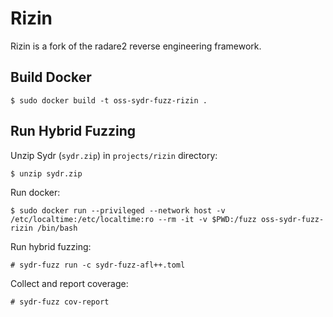 # Rizin

Rizin is a fork of the radare2 reverse engineering framework.

## Build Docker

    $ sudo docker build -t oss-sydr-fuzz-rizin .

## Run Hybrid Fuzzing

Unzip Sydr (`sydr.zip`) in `projects/rizin` directory:

    $ unzip sydr.zip

Run docker:

    $ sudo docker run --privileged --network host -v /etc/localtime:/etc/localtime:ro --rm -it -v $PWD:/fuzz oss-sydr-fuzz-rizin /bin/bash

Run hybrid fuzzing:

    # sydr-fuzz run -c sydr-fuzz-afl++.toml

Collect and report coverage:

    # sydr-fuzz cov-report
